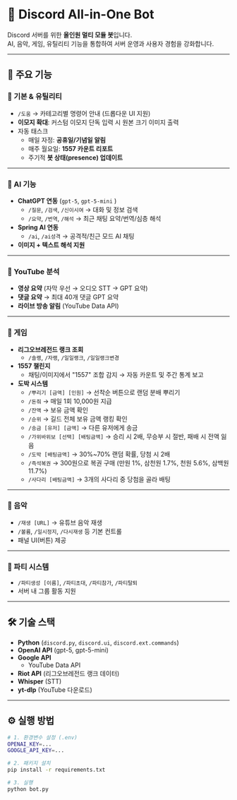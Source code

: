 # 🤖 Discord All-in-One Bot

Discord 서버를 위한 **올인원 멀티 모듈 봇**입니다.  
AI, 음악, 게임, 유틸리티 기능을 통합하여 서버 운영과 사용자 경험을 강화합니다.

---

## 🚀 주요 기능

### 🔹 기본 & 유틸리티

- `/도움` → 카테고리별 명령어 안내 (드롭다운 UI 지원)
- **이모지 확대**: 커스텀 이모지 단독 입력 시 원본 크기 이미지 출력
- 자동 태스크
  - 매일 자정: **공휴일/기념일 알림**
  - 매주 월요일: **1557 카운트 리포트**
  - 주기적 **봇 상태(presence) 업데이트**

---

### 🔹 AI 기능

- **ChatGPT 연동** (`gpt-5`, `gpt-5-mini` )
  - `/질문`, `/검색`, `/신이시여` → 대화 및 정보 검색
  - `/요약`, `/번역`, `/해석` → 최근 채팅 요약/번역/심층 해석
- **Spring AI 연동**
  - `/ai`, `/ai성격` → 공격적/친근 모드 AI 채팅
- **이미지 + 텍스트 해석 지원**

---

### 🔹 YouTube 분석

- **영상 요약** (자막 우선 → 오디오 STT → GPT 요약)
- **댓글 요약** → 최대 40개 댓글 GPT 요약
- **라이브 방송 알림** (YouTube Data API)

---

### 🔹 게임

- **리그오브레전드 랭크 조회**
  - `/솔랭`, `/자랭`, `/일일랭크`, `/일일랭크변경`
- **1557 챌린지**
  - 채팅/이미지에서 "1557" 조합 감지 → 자동 카운트 및 주간 통계 보고
- **도박 시스템**
  - `/뿌리기 [금액] [인원]` → 선착순 버튼으로 랜덤 분배 뿌리기
  - `/돈줘` → 매일 1회 10,000원 지급
  - `/잔액` → 보유 금액 확인
  - `/순위` → 길드 전체 보유 금액 랭킹 확인
  - `/송금 [유저] [금액]` → 다른 유저에게 송금
  - `/가위바위보 [선택] [배팅금액]` → 승리 시 2배, 무승부 시 절반, 패배 시 전액 잃음
  - `/도박 [배팅금액]` → 30%~70% 랜덤 확률, 당첨 시 2배
  - `/즉석복권` → 300원으로 복권 구매 (만원 1%, 삼천원 1.7%, 천원 5.6%, 삼백원 11.7%)
  - `/사다리 [배팅금액]` → 3개의 사다리 중 당첨을 골라 배팅

---

### 🔹 음악

- `/재생 [URL]` → 유튜브 음악 재생
- `/볼륨`, `/일시정지`, `/다시재생` 등 기본 컨트롤
- 패널 UI(버튼) 제공

---

### 🔹 파티 시스템

- `/파티생성 [이름]`, `/파티초대`, `/파티참가`, `/파티탈퇴`
- 서버 내 그룹 활동 지원

---

## 🛠️ 기술 스택

- **Python** (`discord.py`, `discord.ui`, `discord.ext.commands`)
- **OpenAI API** (gpt-5, gpt-5-mini)
- **Google API**
  - YouTube Data API
- **Riot API** (리그오브레전드 랭크 데이터)
- **Whisper** (STT)
- **yt-dlp** (YouTube 다운로드)

---

## ⚙️ 실행 방법

```bash
# 1. 환경변수 설정 (.env)
OPENAI_KEY=...
GOOGLE_API_KEY=...

# 2. 패키지 설치
pip install -r requirements.txt

# 3. 실행
python bot.py
```
